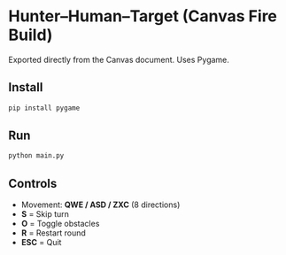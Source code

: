 
# Hunter–Human–Target (Canvas Fire Build)

Exported directly from the Canvas document. Uses Pygame.

## Install
```bash
pip install pygame
```

## Run
```bash
python main.py
```

## Controls
- Movement: **QWE / ASD / ZXC** (8 directions)
- **S** = Skip turn
- **O** = Toggle obstacles
- **R** = Restart round
- **ESC** = Quit
